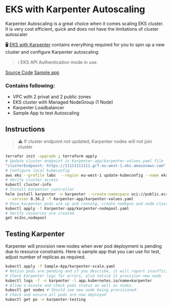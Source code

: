 # EKS with Karpenter Autoscaling

Karpenter Autoscaling is a great choice when it comes scaling EKS cluster. It is very cost efficient, quick and does not have the limitations of cluster autoscaler

:desktop_computer:  [EKS with Karpenter](https://github.com/vettom/aws-eks-terraform/tree/main/EKS-Cluster-karpenter) contains everything required for you to spin up a new cluster and configure Karpenter autoscaling

> :information_source: EKS API Authentication mode in use. 

[Source Code](https://github.com/vettom/aws-eks-terraform/tree/main/EKS-Cluster-karpenter)
[Sample app](https://github.com/vettom/aws-eks-terraform/tree/main/EKS-Cluster-karpenter/Sample-App)

### Contains following: 
- VPC with 2  privat and 2 public zones
- EKS cluster with Managed NodeGroup (1 Node)
- Karpenter Loadbalancer 
- Sample App to test Autoscaling

## Instructions
> :warning: If cluster endpoint not updated, Karpenter nodes will not join cluster
```sh
terrafor init -upgrade ; terraform apply
# Update cluster endpoint in Karpenter-app/karpenter-values.yaml file
"clusterEndpoint: https://11111111111.gr7.eu-west-1.eks.amazonaws.com"
# Configure local kubeconfig
aws eks --profile labs  --region eu-west-1 update-kubeconfig --name eks-demo
# Verify cluster access
kubectl cluster-info
# Install Karpenter controller
helm install karpenter -n karpenter --create-namespace oci://public.ecr.aws/karpenter/karpenter \
 --version 0.36.2 -f Karpenter-app/karpenter-values.yaml
# Once karpenter pods are up and running, create nodepoo and node class
kubectl apply -f Karpenter-app/karpenter-nodepool.yaml
# Verify resources are created
get ec2nc,nodepool
```

## Testing Karpenter
Karpenter will provision new nodes when ever pod deployment is pending due to resource constraints. Here is sample app that you can use for test, adjust number of replicas as required.

```bash
kubectl apply -f Sample-App/karpenter-scale.yaml
# Notice pods are pending and if you describe, it will report insufficient CPU. 
# Check Karpenter logs for errors, also notice it provision new node
kubectl logs -f -n karpenter -l app.kubernetes.io/name=karpenter
# Allow a minute and check pods status as well as nodes. 
kubectl get nodes # Should see new node being provisioned.
# Check and ensure all pods are now deployed
kubectl get po -n karpenter-testing
```
